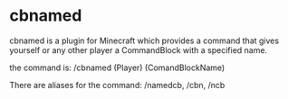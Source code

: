 # cbnamed
cbnamed is a plugin for Minecraft which provides a command that gives yourself
or any other player a CommandBlock with a specified name.

the command is: /cbnamed (Player) (ComandBlockName)

There are aliases for the command: /namedcb, /cbn, /ncb
